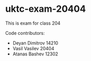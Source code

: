 # uktc-exam-20404

This is exam for class 204

Code contributors:
- Deyan Dimitrov 14210
- Vasil Vasilev 20404
- Atanas Bashev 12302


